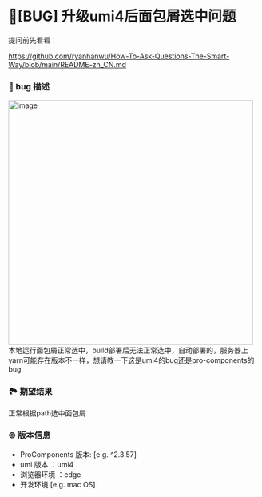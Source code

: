 # 🐛[BUG] 升级umi4后面包屑选中问题

提问前先看看：

https://github.com/ryanhanwu/How-To-Ask-Questions-The-Smart-Way/blob/main/README-zh_CN.md

### 🐛 bug 描述

<img width="490" alt="image" src="https://github.com/ant-design/pro-components/assets/51154195/4c000056-2b94-403d-ab58-34ef5795b830">
本地运行面包屑正常选中，build部署后无法正常选中，自动部署的，服务器上yarn可能存在版本不一样，想请教一下这是umi4的bug还是pro-components的bug

### 🏞 期望结果

正常根据path选中面包屑

### © 版本信息

- ProComponents 版本: [e.g. ^2.3.57]
- umi 版本 ：umi4
- 浏览器环境 ：edge
- 开发环境 [e.g. mac OS]
